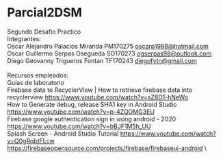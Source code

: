 # Parcial2DSM
Segundo Desafío Practico
\
Integrantes:\
Oscar Alejandro Palacios Miranda	PM170275	oscarp1998@hotmail.com\
Oscar Guillermo Serpas Osegueda	  SO170273	ogserpas98@outlook.com\
Diego Geovanny Trigueros Fontan   TF170243	diegofytn@gmail.com\
\
Recursos empleados:\
Guías de laboratorio\
Firebase data to RecyclerView | How to retrieve firebase data into recyclerview         https://www.youtube.com/watch?v=sZ8D1-hNeWo \
How to Generate debug, release SHA1 key in Android Studio                               https://www.youtube.com/watch?v=p-4ZQOMG3EU \
Firebase google authentication sign in using android - 2020                             https://www.youtube.com/watch?v=bBJF1M5h_UU \
Splash Screen - Android Studio Tutorial                                                 https://www.youtube.com/watch?v=Q0gRqbtFLcw \
https://firebaseopensource.com/projects/firebase/firebaseui-android \ 
